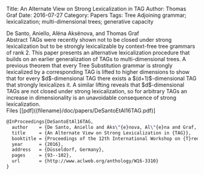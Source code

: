 Title: An Alternate View on Strong Lexicalization in TAG
Author: Thomas Graf
Date: 2016-07-27
Category: Papers
Tags: Tree Adjoining grammar; lexicalization; multi-dimensional trees; generative capacity

<div markdown class="authors">
De Santo, Aniello, Alëna Aksënova, and Thomas Graf
</div>

<div markdown class="abstract">
<span id="abstract-title">Abstract</span>
TAGs were recently shown not to be closed under strong lexicalization but to be strongly lexicalizable by context-free tree grammars of rank 2.
This paper presents an alternative lexicalization procedure that builds on an earlier generalization of TAGs to multi-dimensional trees.
A previous theorem that every Tree Substitution grammar is strongly lexicalized by a corresponding TAG is lifted to higher dimensions to show that for every $d$-dimensional TAG there exists a $(d+1)$-dimensional TAG that strongly lexicalizes it.
A similar lifting reveals that $d$-dimensional TAGs are not closed under strong lexicalization, so for arbitrary TAGs an increase in dimensionality is an unavoidable consequence of strong lexicalization.
</div>

<div markdown class="files">
<span id="files-title">Files</span>
[[pdf]({filename}/doc/papers/DeSantoEtAl16TAG.pdf)]
</div>

~~~latex
@InProceedings{DeSantoEtAl16TAG,
  author    = {De Santo, Aniello and Aks\"{e}nova, Al\"{e}na and Graf, Thomas},
  title     = {An Alternate View on Strong Lexicalization in {TAG}},
  booktitle = {Proceedings of the 12th International Workshop on {T}ree {A}djoining {G}rammars and Related Formalisms ({TAG}+12)},
  year      = {2016},
  address   = {Düsseldorf, Germany},
  pages     = {93--102},
  url       = {http://www.aclweb.org/anthology/W16-3310}
}
~~~
